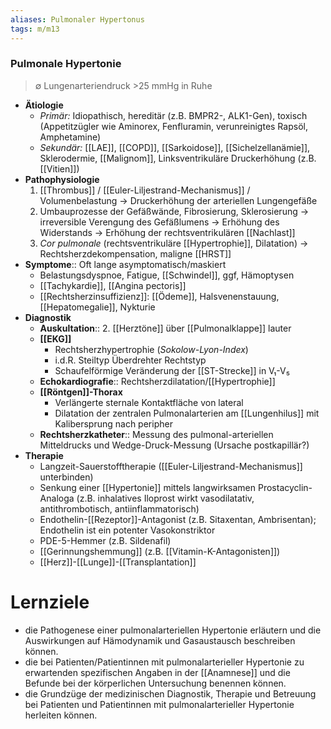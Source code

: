 ```yaml
---
aliases: Pulmonaler Hypertonus
tags: m/m13
---
```

### Pulmonale Hypertonie
> ∅ Lungenarteriendruck >25 mmHg in Ruhe
- **Ätiologie**
	- *Primär:* Idiopathisch, hereditär (z.B. BMPR2-, ALK1-Gen), toxisch (Appetitzügler wie Aminorex, Fenfluramin, verunreinigtes Rapsöl, Amphetamine)
	- *Sekundär:* [[LAE]], [[COPD]], [[Sarkoidose]], [[Sichelzellanämie]], Sklerodermie, [[Malignom]], Linksventrikuläre Druckerhöhung (z.B. [[Vitien]])
- **Pathophysiologie**
	1. [[Thrombus]] / [[Euler-Liljestrand-Mechanismus]] / Volumenbelastung → Druckerhöhung der arteriellen Lungengefäße
	2. Umbauprozesse der Gefäßwände, Fibrosierung, Sklerosierung → irreversible Verengung des Gefäßlumens → Erhöhung des Widerstands → Erhöhung der rechtsventrikulären [[Nachlast]]
	3. *Cor pulmonale* (rechtsventrikuläre [[Hypertrophie]], Dilatation) → Rechtsherzdekompensation, maligne [[HRST]]
- **Symptome**:: Oft lange asymptomatisch/maskiert
	- Belastungsdyspnoe, Fatigue, [[Schwindel]], ggf, Hämoptysen
	- [[Tachykardie]], [[Angina pectoris]]
	- [[Rechtsherzinsuffizienz]]: [[Ödeme]], Halsvenenstauung, [[Hepatomegalie]], Nykturie
- **Diagnostik**
	- **Auskultation**:: 2. [[Herztöne]] über [[Pulmonalklappe]] lauter
	- **[[EKG]]** 
		- Rechtsherzhypertrophie (*Sokolow-Lyon-Index*)
		- i.d.R. Steiltyp Überdrehter Rechtstyp
		- Schaufelförmige Veränderung der [[ST-Strecke]] in V₁-V₅ 
	- **Echokardiografie**:: Rechtsherzdilatation/[[Hypertrophie]]
	- **[[Röntgen]]-Thorax**
		- Verlängerte sternale Kontaktfläche von lateral
		- Dilatation der zentralen Pulmonalarterien am [[Lungenhilus]] mit Kalibersprung nach peripher
	- **Rechtsherzkatheter**:: Messung des pulmonal-arteriellen Mitteldrucks und Wedge-Druck-Messung (Ursache postkapillär?)
- **Therapie**
	- Langzeit-Sauerstofftherapie ([[Euler-Liljestrand-Mechanismus]] unterbinden)
	- Senkung einer [[Hypertonie]] mittels langwirksamen Prostacyclin-Analoga (z.B. inhalatives Iloprost wirkt vasodilatativ, antithrombotisch, antiinflammatorisch)
	- Endothelin-[[Rezeptor]]-Antagonist (z.B. Sitaxentan, Ambrisentan); Endothelin ist ein potenter Vasokonstriktor
	- PDE-5-Hemmer (z.B. Sildenafil)
	- [[Gerinnungshemmung]] (z.B. [[Vitamin-K-Antagonisten]])
	- [[Herz]]-[[Lunge]]-[[Transplantation]]


# Lernziele
- die Pathogenese einer pulmonalarteriellen Hypertonie erläutern und die Auswirkungen auf Hämodynamik und Gasaustausch beschreiben können. 
- die bei Patienten/Patientinnen mit pulmonalarterieller Hypertonie zu erwartenden spezifischen Angaben in der [[Anamnese]] und die Befunde bei der körperlichen Untersuchung benennen können.
- die Grundzüge der medizinischen Diagnostik, Therapie und Betreuung bei Patienten und Patientinnen mit pulmonalarterieller Hypertonie herleiten können.

